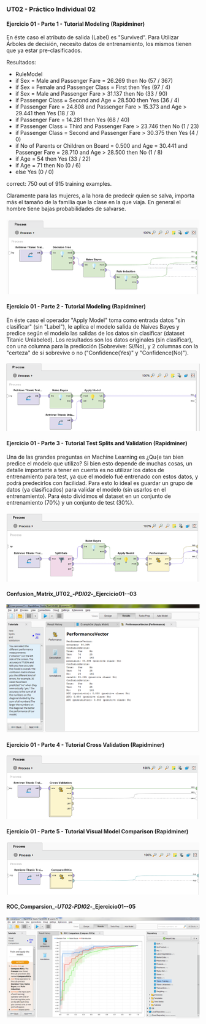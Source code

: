 ### **UT02 - Práctico Individual 02**

#### Ejercicio 01 - Parte 1 - Tutorial Modeling (Rapidminer)

En éste caso el atributo de salida (Label) es "Survived".
Para Utilizar Árboles de decisión, necesito datos de entrenamiento, los mismos tienen que ya estar pre-clasificados.

Resultados:

- RuleModel
- if Sex = Male and Passenger Fare = 26.269 then No  (57 / 367)
- if Sex = Female and Passenger Class = First then Yes  (97 / 4)
- if Sex = Male and Passenger Fare > 31.137 then No  (33 / 90)
- if Passenger Class = Second and Age = 28.500 then Yes  (36 / 4)
- if Passenger Fare = 24.808 and Passenger Fare > 15.373 and Age > 29.441 then Yes  (18 / 3)
- if Passenger Fare = 14.281 then Yes  (68 / 40)
- if Passenger Class = Third and Passenger Fare > 23.746 then No  (1 / 23)
- if Passenger Class = Second and Passenger Fare > 30.375 then Yes  (4 / 0)
- if No of Parents or Children on Board = 0.500 and Age = 30.441 and Passenger Fare = 28.710 and Age > 28.500 then No  (1 / 8)
- if Age = 54 then Yes  (33 / 22)
- if Age = 71 then No  (0 / 6)
- else Yes  (0 / 0)

correct: 750 out of 915 training examples.

Claramente para las mujeres, a la hora de predecir quien se salva, importa más el tamaño de la familia que la clase en la que viaja.
En general el hombre tiene bajas probabilidades de salvarse.

#### ![Ejercicio 01 - Parte 1 - Tutorial Modeling (Rapidminer)](./UT02_-_PDI02/UT02_-_PDI02_-_Ejercicio_1--01.PNG)


#### Ejercicio 01 - Parte 2 - Tutorial Modeling (Rapidminer)

En éste caso el operador "Apply Model" toma como entrada datos "sin clasificar" (sin "Label"), le aplica el modelo salida de Naives Bayes
y predice según el modelo las salidas de los datos sin clasificar (dataset Titanic Unlabeled).
Los resultados son los datos originales (sin clasificar), con una columna para la predicción (Sobrevive: Sí/No), y 2 columnas con la
"certeza" de si sobrevive o no ("Confidence(Yes)" y "Confidence(No)"). 

#### ![Ejercicio 01 - Parte 2](./UT02_-_PDI02/UT02_-_PDI02_-_Ejercicio_1--02.PNG)

#### Ejercicio 01 - Parte 3 - Tutorial Test Splits and Validation (Rapidminer)

Una de las grandes preguntas en Machine Learning es ¿Qu{e tan bien predice el modelo que utilizo? Si bien esto depende de muchas cosas, un detalle importante a tener en cuenta es no utilizar los datos de entrenamiento para test, ya que el modelo fué entrenado con estos datos, y podrá predecirlos con facilidad. Para esto lo ideal es guardar un grupo de datos (ya clasificados) para validar el modelo (sin usarlos en el entrenamiento). Para ésto dividimos el dataset en un conjunto de entrenamiento (70%) y un conjunto de test (30%).

#### ![Ejercicio 01 - Parte 3](./UT02_-_PDI02/UT02_-_PDI02_-_Ejercicio_1--03.PNG)

#### Confusion_Matrix_UT02_-_PDI02_-_Ejercicio01--03

#### ![Confusion_Matrix_UT02_-_PDI02_-_Ejercicio01--03](./UT02_-_PDI02/Confusion_Matrix_UT02_-_PDI02_-_Ejercicio01--03.PNG)





#### Ejercicio 01 - Parte 4 - Tutorial Cross Validation (Rapidminer)

#### ![Ejercicio 01 - Parte 4](./UT02_-_PDI02/UT02_-_PDI02_-_Ejercicio_1--04.PNG)

#### Ejercicio 01 - Parte 5 - Tutorial Visual Model Comparison (Rapidminer)



#### ![Ejercicio 01 - Parte 5](./UT02_-_PDI02/UT02_-_PDI02_-_Ejercicio_1--05.PNG)

#### ROC_Comparsion_-_UT02_-_PDI02_-_Ejercicio01--05

#### ![ROC_Comparsion_-_UT02_-_PDI02_-_Ejercicio01--05](./UT02_-_PDI02/ROC_Comparsion_-_UT02_-_PDI02_-_Ejercicio01--05.PNG)
